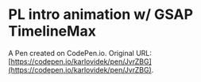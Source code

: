 # PL intro animation w/ GSAP TimelineMax

A Pen created on CodePen.io. Original URL: [https://codepen.io/karlovidek/pen/JvrZBG](https://codepen.io/karlovidek/pen/JvrZBG).
